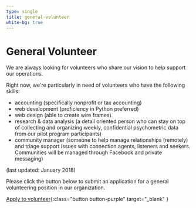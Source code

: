 ```yaml
---
type: single
title: general-volunteer
white-bg: true
---
```


# <span class="emphasized-header">General Volunteer</span>

We are always looking for volunteers who share our vision to help support our operations.

Right now, we're particularly in need of volunteers who have the following skills:

- accounting (specifically nonprofit or tax accounting)
- web development (proficiency in Python preferred)
- web design (able to create wire frames)
- research & data analysis (a detail oriented person who can stay on top of collecting and organizing weekly, confidential psychometric data from our pilot program participants)
- community manager (someone to help manage relationships (remotely) and triage support issues with connection agents, listeners and seekers. Communities will be managed through Facebook and private messaging)

(last updated: January 2018)

Please click the button below to submit an application for a general volunteering position in our organization.

[Apply to volunteer](https://docs.google.com/forms/d/e/1FAIpQLScEc_LvhC85sTBeHLUKUlEf7BG8m-kXZxJXdj9NE5uj6jmm8g/viewform){:class="button button-purple" target="_blank" }